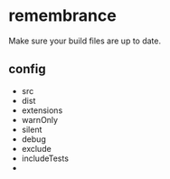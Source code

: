 # remembrance
Make sure your build files are up to date.

## config
 * src
 * dist
 * extensions
 * warnOnly
 * silent
 * debug
 * exclude
 * includeTests
 * 